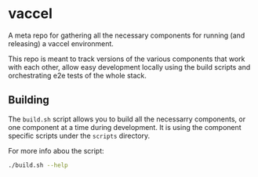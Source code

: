 # vaccel
A meta repo for gathering all the necessary components for running (and releasing) a vaccel environment.

This repo is meant to track versions of the various components that work with
each other, allow easy development locally using the build scripts and
orchestrating e2e tests of the whole stack.

## Building

The `build.sh` script allows you to build all the necessarry components, or one
component at a time during development. It is using the component specific
scripts under the `scripts` directory.

For more info abou the script:

```bash
./build.sh --help
```
